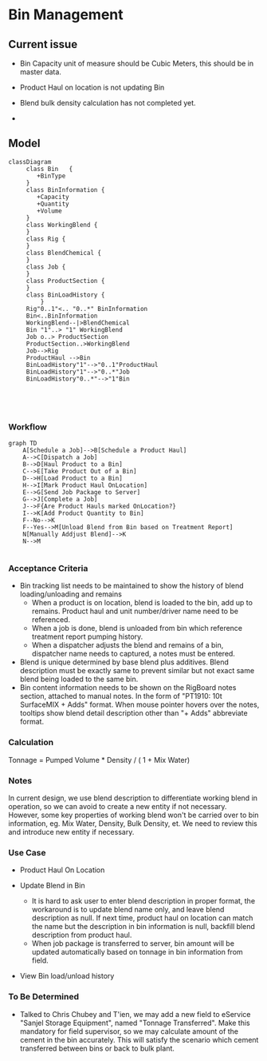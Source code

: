 # Bin Management



## Current issue

- Bin Capacity unit of measure should be Cubic Meters, this should be in master data.
- Product Haul on location is not updating Bin
- Blend bulk density calculation has not completed yet.  

- 



## Model

```mermaid
classDiagram
	 class Bin	 {
	 	+BinType
	 }
	 class BinInformation {
	 	+Capacity
	 	+Quantity
	 	+Volume
	 }
	 class WorkingBlend {
	 }
	 class Rig {
	 }
	 class BlendChemical {
	 }
	 class Job {
	 }
	 class ProductSection {
	 }
	 class BinLoadHistory {
	 	 }
	 Rig"0..1"<.. "0..*" BinInformation
	 Bin<..BinInformation
	 WorkingBlend--|>BlendChemical
	 Bin "1"..> "1" WorkingBlend
	 Job o..> ProductSection
	 ProductSection..>WorkingBlend
	 Job-->Rig
	 ProductHaul -->Bin
	 BinLoadHistory"1"-->"0..1"ProductHaul
	 BinLoadHistory"1"-->"0..*"Job
	 BinLoadHistory"0..*"-->"1"Bin
	 
	 
	 
	
```

### Workflow

```mermaid
graph TD
	A[Schedule a Job]-->B[Schedule a Product Haul]
	A-->C[Dispatch a Job]
	B-->D[Haul Product to a Bin]
	C-->E[Take Product Out of a Bin]
	D-->H[Load Product to a Bin]
	H-->I[Mark Product Haul OnLocation]
	E-->G[Send Job Package to Server]
	G-->J[Complete a Job]
	J-->F{Are Product Hauls marked OnLocation?}
	I-->K[Add Product Quantity to Bin]
	F--No-->K
	F--Yes-->M[Unload Blend from Bin based on Treatment Report]
	N[Manually Addjust Blend]-->K
	N-->M
	
```



### Acceptance Criteria



- Bin tracking list needs to be maintained to show the history of blend loading/unloading and remains
  - When a product is on location, blend is loaded to the bin, add up to remains. Product haul and unit number/driver name need to be referenced.
  - When a job is done, blend is unloaded from bin which reference treatment report pumping history.
  - When a dispatcher adjusts the blend and remains of a bin, dispatcher name needs to captured, a notes must be entered.
- Blend is unique determined by base blend plus additives. Blend description must be exactly same to prevent similar but not exact same blend being loaded to the same bin.
- Bin content information needs to be shown on the RigBoard notes section, attached to manual notes. In the form of "PT1910: 10t  SurfaceMIX + Adds" format. When mouse pointer hovers over the notes, tooltips show blend detail description other than "+ Adds" abbreviate format. 



### Calculation



Tonnage = Pumped Volume * Density / ( 1 + Mix Water)





### Notes

In current design, we use blend description to differentiate working blend in operation, so we can avoid to create a new entity if not necessary. However, some key properties of working blend won't be carried over to bin information, eg. Mix Water, Density, Bulk Density, et. We need to review this and introduce new entity if necessary.





### Use Case

- Product Haul On Location

- Update Blend in Bin
  - It is hard to ask user to enter blend description in proper format, the workaround is to update blend name only, and leave blend description as null. If next time, product haul on location can match the name but the description in bin information is null,  backfill blend description from product haul.
  - When job package is transferred to server, bin amount will be updated automatically based on tonnage in bin information from field.
- View Bin load/unload history



### To Be Determined



- Talked to Chris Chubey and T'ien, we may add a new field to eService "Sanjel Storage Equipment", named "Tonnage Transferred". Make this mandatory for field supervisor, so we may calculate amount of the cement in the bin accurately. This will satisfy the scenario which cement transferred between bins or back to bulk plant.

